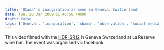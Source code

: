 ```yaml
---
title: 'Obama''s inauguration as seen in Geneva, Switzerland'
date: Tue, 20 Jan 2009 21:46:58 +0000
draft: false
tags: ['Geneva', 'inauguration', 'obama', 'observation', 'social media', 'social networking']
---
```


This video filmed with the [HDR-SR12](http://www.amazon.com/gp/product/B00123WDR2?ie=UTF8&tag=perspectives&linkCode=as2&camp=1789&creative=9325&creativeASIN=B00123WDR2) in Geneva Switzerland at La Reserve wine bar. The event was organised via facebook.